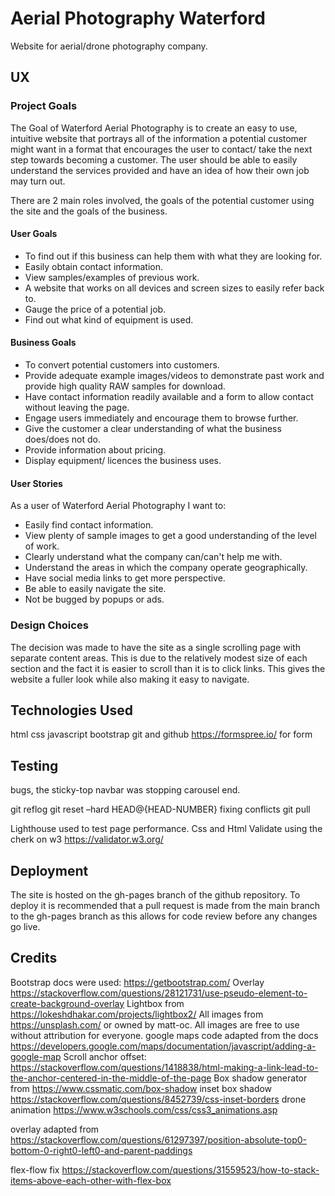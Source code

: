 # Aerial Photography Waterford
Website for aerial/drone photography company.

## UX

### Project Goals

The Goal of Waterford Aerial Photography is to create an easy to use, intuitive website that portrays all of the information a potential customer might want in a format that encourages the user to contact/ take the next step towards becoming a customer. The user should be able to easily understand the services provided and have an idea of how their own job may turn out.

There are 2 main roles involved, the goals of the potential customer using the site and the goals of the business.

#### User Goals

* To find out if this business can help them with what they are looking for.
* Easily obtain contact information.
* View samples/examples of previous work.
* A website that works on all devices and screen sizes to easily refer back to.
* Gauge the price of a potential job.
* Find out what kind of equipment is used.

#### Business Goals

* To convert potential customers into customers.
* Provide adequate example images/videos to demonstrate past work and provide high quality RAW samples for download.
* Have contact information readily available and a form to allow contact without leaving the page.
* Engage users immediately and encourage them to browse further.
* Give the customer a clear understanding of what the business does/does not do.
* Provide information about pricing.
* Display equipment/ licences the business uses.

#### User Stories

As a user of Waterford Aerial Photography I want to:

* Easily find contact information.
* View plenty of sample images to get a good understanding of the level of work.
* Clearly understand what the company can/can't help me with.
* Understand the areas in which the company operate geographically.
* Have social media links to get more perspective.
* Be able to easily navigate the site.
* Not be bugged by popups or ads.

### Design Choices

The decision was made to have the site as a single scrolling page with separate content areas. This is due to the relatively modest size of each section and the fact it is easier to scroll than it is to click links. This gives the website a fuller look while also making it easy to navigate.


## Technologies Used

html
css
javascript
bootstrap
git and github
https://formspree.io/ for form

## Testing
bugs, the sticky-top navbar was stopping carousel end.

git reflog
git reset –hard HEAD@{HEAD-NUMBER}
fixing conflicts
git pull

Lighthouse used to test page performance.
Css and Html Validate using the cherk on w3 https://validator.w3.org/
## Deployment

The site is hosted on the gh-pages branch of the github repository.
To deploy it is recommended that a pull request is made from the main branch to the gh-pages branch as this allows for code review before any changes go live.

## Credits
Bootstrap docs were used: https://getbootstrap.com/
Overlay
https://stackoverflow.com/questions/28121731/use-pseudo-element-to-create-background-overlay
 Lightbox from https://lokeshdhakar.com/projects/lightbox2/
 All images from https://unsplash.com/ or owned by matt-oc. All images are free to use without attribution for everyone.
 google maps code adapted from the docs https://developers.google.com/maps/documentation/javascript/adding-a-google-map
 Scroll anchor offset: https://stackoverflow.com/questions/1418838/html-making-a-link-lead-to-the-anchor-centered-in-the-middle-of-the-page
 Box shadow generator from https://www.cssmatic.com/box-shadow
 inset box shadow https://stackoverflow.com/questions/8452739/css-inset-borders
 drone animation https://www.w3schools.com/css/css3_animations.asp

overlay adapted from https://stackoverflow.com/questions/61297397/position-absolute-top0-bottom-0-right0-left0-and-parent-paddings

flex-flow fix https://stackoverflow.com/questions/31559523/how-to-stack-items-above-each-other-with-flex-box
